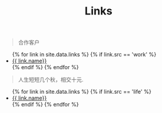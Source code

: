 ﻿---
layout: page
title: Links
description: 好看的网页过眼如烟，持续有价值的网站百里挑一
keywords: 友情链接
comments: true
menu: 链接
permalink: /links/
---

> 合作客户

<ul>
{% for link in site.data.links %}
  {% if link.src == 'work' %}
  <li><a href="{{ link.url }}" target="_blank">{{ link.name}}</a></li>
  {% endif %}
{% endfor %}
</ul>

> 人生短短几个秋，相交十元.

<ul>
{% for link in site.data.links %}
  {% if link.src == 'life' %}
  <li><a href="{{ link.url }}" target="_blank">{{ link.name}}</a></li>
  {% endif %}
{% endfor %}
</ul>
